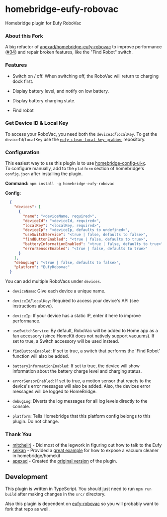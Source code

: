 # homebridge-eufy-robovac
Homebridge plugin for Eufy RoboVac

### About this Fork

A big refactor of [apexad/homebridge-eufy-robovac](https://github.com/apexad/homebridge-eufy-robovac) to improve performance ([#34](https://github.com/apexad/homebridge-eufy-robovac/issues/34)) and repair broken features, like the "Find Robot" switch.

### Features

* Switch on / off. When switching off, the RoboVac will return to charging dock first.

* Display battery level, and notify on low battery.

* Display battery charging state.

* Find robot

### Get Device ID & Local Key
To access your RoboVac, you need both the `deviceId`/`localKey`.
To get the `deviceId`/`localKey` use the [`eufy-clean-local-key-grabber`](https://github.com/Rjevski/eufy-clean-local-key-grabber/tree/master) repository.

### Configuration
This easiest way to use this plugin is to use [homebridge-config-ui-x](https://www.npmjs.com/package/homebridge-config-ui-x).  
To configure manually, add to the `platform` section of homebridge's `config.json` after installing the plugin.

**Command:** ```npm install -g homebridge-eufy-robovac```

**Config:**
  ```json
    {
      "devices": [
        {
          "name": "<deviceName, required>",
          "deviceId": "<deviceId, required>",
          "localKey": "<localKey, required>",
          "deviceIp": "<deviceIp, defaults to undefined>",
          "useSwitchService": "<true | false, defaults to false>",
          "findButtonEnabled": "<true | false, defaults to true>",
          "batteryInformationEnabled": "<true | false, defaults to true>",
          "errorSensorEnabled": "<true | false, defaults to true>"
        }
      ],
      "debugLog": "<true | false, defaults to false>",
      "platform": "EufyRobovac"
    }
  ``` 

You can add multiple RoboVacs under `devices`.
* `deviceName`: Give each device a unique name.
* `deviceId`/`localKey`: Required to access your device's API (see instructions above).
* `deviceIp`: If your device has a static IP, enter it here to improve performance.
* `useSwitchService`: By default, RoboVac will be added to Home app as a fan accessory (since HomeKit does not natively support vacuums). If set to true, a Switch accessory will be used instead.
* `findButtonEnabled`: If set to true, a switch that performs the 'Find Robot' function will also be added.  
* `batteryInformationEnabled`: If set to true, the device will show information about the battery charge level and charging status.
* `errorSensorEnabled`: If set to true, a motion sensor that reacts to the device's error messages will also be added. Also, the devices error messages will be logged to HomeBridge.

* `debugLog`: Diverts the log messages for all log levels directly to the console.
* `platform`: Tells Homebridge that this platform config belongs to this plugin. Do not change. 

### Thank You

* [mitchellrj](https://github.com/mitchellrj) - Did most of the legwork in figuring out how to talk to the Eufy
* [seikan](https://github.com/seikan) - Provided a [great example](https://github.com/seikan/homebridge-xiaomi-mi-robot-vacuum) for how to expose a vacuum cleaner in homebridge/homekit
* [apexad](https://github.com/apexad) - Created the [original version](https://github.com/apexad/homebridge-eufy-robovac) of the plugin.


## Development

This plugin is written in TypeScript. You should just need to run `npm run build` after making changes in the `src/` directory.

Also this plugin is dependent on [eufy-robovac](https://github.com/joshstrange/eufy-robovac/) so you will probably want to fork that repo as well.
